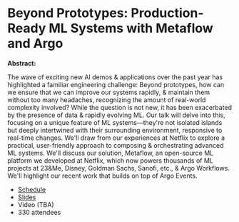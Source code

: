 # Beyond Prototypes: Production-Ready ML Systems with Metaflow and Argo

**Abstract:**

The wave of exciting new AI demos & applications over the past year has highlighted a familiar engineering challenge: Beyond prototypes, how can we ensure that we can improve our systems rapidly, & maintain them without too many headaches, recognizing the amount of real-world complexity involved? While the question is not new, it has been exacerbated by the presence of data & rapidly evolving ML. Our talk will delve into this, focusing on a unique feature of ML systems—they're not isolated islands but deeply intertwined with their surrounding environment, responsive to real-time changes. We'll draw from our experiences at Netflix to explore a practical, user-friendly approach to composing & orchestrating advanced ML systems. We'll discuss our solution, Metaflow, an open-source ML platform we developed at Netflix, which now powers thousands of ML projects at 23&Me, Disney, Goldman Sachs, Sanofi, etc., & Argo Workflows. We'll highlight our recent work that builds on top of Argo Events.

* [Schedule](https://sched.co/1R2u4)
* [Slides](https://docs.google.com/presentation/d/1Pw-4Rhg6t4kh8fv90fMBPH6yGGVXT7YM/edit?usp=sharing&ouid=114396299228948489624&rtpof=true&sd=true)
* Video (TBA)
* 330 attendees
